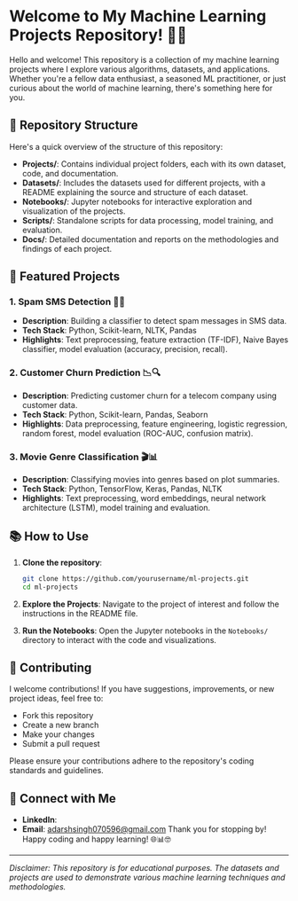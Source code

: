 # Welcome to My Machine Learning Projects Repository! 🤖✨

Hello and welcome! This repository is a collection of my machine learning projects where I explore various algorithms, datasets, and applications. Whether you're a fellow data enthusiast, a seasoned ML practitioner, or just curious about the world of machine learning, there's something here for you.

## 📁 Repository Structure

Here's a quick overview of the structure of this repository:

- **Projects/**: Contains individual project folders, each with its own dataset, code, and documentation.
- **Datasets/**: Includes the datasets used for different projects, with a README explaining the source and structure of each dataset.
- **Notebooks/**: Jupyter notebooks for interactive exploration and visualization of the projects.
- **Scripts/**: Standalone scripts for data processing, model training, and evaluation.
- **Docs/**: Detailed documentation and reports on the methodologies and findings of each project.

## 🚀 Featured Projects

### 1. Spam SMS Detection 📱🚫
- **Description**: Building a classifier to detect spam messages in SMS data.
- **Tech Stack**: Python, Scikit-learn, NLTK, Pandas
- **Highlights**: Text preprocessing, feature extraction (TF-IDF), Naive Bayes classifier, model evaluation (accuracy, precision, recall).

### 2. Customer Churn Prediction 📉🔍
- **Description**: Predicting customer churn for a telecom company using customer data.
- **Tech Stack**: Python, Scikit-learn, Pandas, Seaborn
- **Highlights**: Data preprocessing, feature engineering, logistic regression, random forest, model evaluation (ROC-AUC, confusion matrix).

### 3. Movie Genre Classification 🎬📊
- **Description**: Classifying movies into genres based on plot summaries.
- **Tech Stack**: Python, TensorFlow, Keras, Pandas, NLTK
- **Highlights**: Text preprocessing, word embeddings, neural network architecture (LSTM), model training and evaluation.

## 📚 How to Use

1. **Clone the repository**:
   ```bash
   git clone https://github.com/yourusername/ml-projects.git
   cd ml-projects
   ```

2. **Explore the Projects**: Navigate to the project of interest and follow the instructions in the README file.

3. **Run the Notebooks**: Open the Jupyter notebooks in the `Notebooks/` directory to interact with the code and visualizations.



## 🌟 Contributing

I welcome contributions! If you have suggestions, improvements, or new project ideas, feel free to:

- Fork this repository
- Create a new branch 
- Make your changes
- Submit a pull request

Please ensure your contributions adhere to the repository's coding standards and guidelines.

## 💬 Connect with Me

- **LinkedIn**: 
- **Email**: adarshsingh070596@gmail.com
Thank you for stopping by! Happy coding and happy learning! 🌐📊🤓

---

*Disclaimer: This repository is for educational purposes. The datasets and projects are used to demonstrate various machine learning techniques and methodologies.*
